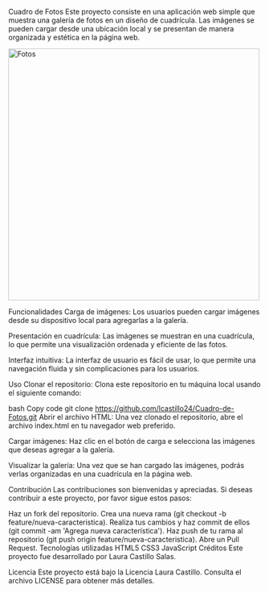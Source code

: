 Cuadro de Fotos
Este proyecto consiste en una aplicación web simple que muestra una galería de fotos en un diseño de cuadrícula. Las imágenes se pueden cargar desde una ubicación local y se presentan de manera organizada y estética en la página web.

<img src="./Cuadro-de-Fotos/blob/main/assets/Img%20del%20proyecto.jpeg" alt="Fotos" width="500">

Funcionalidades
Carga de imágenes: Los usuarios pueden cargar imágenes desde su dispositivo local para agregarlas a la galería.

Presentación en cuadrícula: Las imágenes se muestran en una cuadrícula, lo que permite una visualización ordenada y eficiente de las fotos.

Interfaz intuitiva: La interfaz de usuario es fácil de usar, lo que permite una navegación fluida y sin complicaciones para los usuarios.

Uso
Clonar el repositorio: Clona este repositorio en tu máquina local usando el siguiente comando:

bash
Copy code
git clone https://github.com/lcastillo24/Cuadro-de-Fotos.git
Abrir el archivo HTML: Una vez clonado el repositorio, abre el archivo index.html en tu navegador web preferido.

Cargar imágenes: Haz clic en el botón de carga e selecciona las imágenes que deseas agregar a la galería.

Visualizar la galería: Una vez que se han cargado las imágenes, podrás verlas organizadas en una cuadrícula en la página web.

Contribución
Las contribuciones son bienvenidas y apreciadas. Si deseas contribuir a este proyecto, por favor sigue estos pasos:

Haz un fork del repositorio.
Crea una nueva rama (git checkout -b feature/nueva-caracteristica).
Realiza tus cambios y haz commit de ellos (git commit -am 'Agrega nueva característica').
Haz push de tu rama al repositorio (git push origin feature/nueva-caracteristica).
Abre un Pull Request.
Tecnologías utilizadas
HTML5
CSS3
JavaScript
Créditos
Este proyecto fue desarrollado por Laura Castillo Salas.

Licencia
Este proyecto está bajo la Licencia Laura Castillo. Consulta el archivo LICENSE para obtener más detalles.
